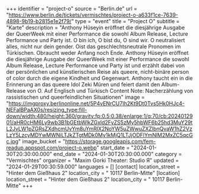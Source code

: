 +++
identifier = "project-o"
source = "Berlin.de"
url = "https://www.berlin.de/tickets/vermischtes/project-o-a633f1ce-7639-4898-9b19-b2815e1e2f79/"
type = "event"
title = "Project O"
subtitle = "Karte"
description = "Anthony Hüseyin eröffnet die diesjährige Ausgabe der QueerWeek mit einer Performance die sowohl Album Release, Lecture Performance und Party ist.
O bin ich, O bist du, O sind wir. O neutralisiert alles, nicht nur dein gender. Oist das geschlechtsneutrale Pronomen im Türkischen. Obraucht weder Anfang noch Ende. Anthony Hüseyin eröffnet die diesjährige Ausgabe der QueerWeek mit einer Performance die sowohl Album Release, Lecture Performance und Party ist und erzählt dabei von der persönlichen und künstlerischen Reise als queere, nicht-binäre person of color durch die eigene Kindheit und Gegenwart. Anthony taucht ein in die Erinnerung an das queere Idol Zeki Müren und feiert damit den Album-Release von O.
Auf Englisch und Türkisch
Content Note: Nacherzählung von rassistischen und queerfeindlichen Situationen"
image = "https://imgproxy.berlinonline.net/5P4vENrCU7Ih2Kt9Dt0Tvs5Hk0HJc4-NEFalBPaAX0s/resizing_type:fill-down/width:480/height:360/gravity:fp:0.5:0.38/enlarge:1/q:70/cb:2024012901/aHR0cHM6Ly9wb3B1bGEtbWlkZGxld2FyZS5zMy5hbWF6b25hd3MuY29tL2JvLW1pZGRsZXdhcmUvYm8uYmRlX2NoYW5uZWwuZXZlbnQvaW1hZ2VzLzY5LzcyMDYwMWNiLTJkZTgtMDk0My1kMjQ1LTJjODFlYmNlM2MxZC5qcGc.jpg"
image_bucket = "https://storage.googleapis.com/fem-readup.appspot.com/project-o.webp"
start_date = "2024-01-30T20:30:00.000"
end_date = "2024-01-30T20:30:00.000"
category = "Vermischtes"
organizer = "Maxim Gorki Theater: Studio Я"
updated = "2024-01-29T00:30:59.000"
languages = []
[contact]
location_street = "Hinter dem Gießhaus 2"
location_city = " 10117 Berlin-Mitte"
[location]
location_street = "Hinter dem Gießhaus 2"
location_city = " 10117 Berlin-Mitte"
+++
